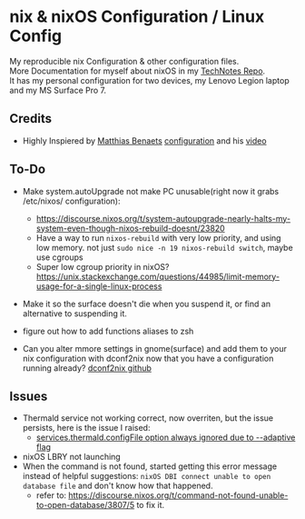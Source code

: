 # nix & nixOS Configuration / Linux Config
My reproducible nix Configuration & other configuration files.  
More Documentation for myself about nixOS in my [TechNotes Repo](https://github.com/Yeshey/TechNotes).  
It has my personal configuration for two devices, my Lenovo Legion laptop and my MS Surface Pro 7.

## Credits

- Highly Inspiered by [Matthias Benaets](https://github.com/MatthiasBenaets) [configuration](https://github.com/MatthiasBenaets/nixos-config) and his [video](https://www.youtube.com/watch?v=AGVXJ-TIv3Y)

## To-Do

- Make system.autoUpgrade not make PC unusable(right now it grabs /etc/nixos/ configuration):
  - https://discourse.nixos.org/t/system-autoupgrade-nearly-halts-my-system-even-though-nixos-rebuild-doesnt/23820
  - Have a way to run `nixos-rebuild` with very low priority, and using low memory. not just `sudo nice -n 19 nixos-rebuild switch`, maybe use cgroups
  - Super low cgroup priority in nixOS? https://unix.stackexchange.com/questions/44985/limit-memory-usage-for-a-single-linux-process

- Make it so the surface doesn't die when you suspend it, or find an alternative to suspending it.

- figure out how to add functions aliases to zsh

- Can you alter mmore settings in gnome(surface) and add them to your nix configuration with dconf2nix now that you have a configuration running already? [dconf2nix github](https://github.com/gvolpe/dconf2nix)

## Issues

- Thermald service not working correct, now overriten, but the issue persists, here is the issue I raised:
  - [services.thermald.configFile option always ignored due to --adaptive flag](https://github.com/NixOS/nixpkgs/issues/201402)
- nixOS LBRY not launching
- When the command is not found, started getting this error message instead of helpful suggestions: `nixOS DBI connect unable to open database file` and don't know how that happened.
  - refer to: https://discourse.nixos.org/t/command-not-found-unable-to-open-database/3807/5 to fix it. 